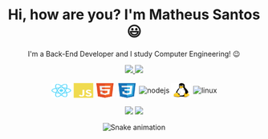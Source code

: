 <div>

  <h1 align="center">
    Hi, how are you? I'm Matheus Santos 😃️
  </h1>

  <p align="center">  
    I'm a Back-End Developer and I study Computer Engineering! 😉️
  </p>

</div>

<div align="center">
  <a href="https://github.com/theus-santos">
    <img height="150em" src="https://github-readme-stats.vercel.app/api?username=theus-santos&count_private=true&include_all_commits=true&show_icons=true&theme=dracula&hide_border=false&show_owner=true"/>
    <img height="150em" src="https://github-readme-stats.vercel.app/api/top-langs/?username=theus-santos&theme=dracula&hide_border=false&&layout=compact"/>
  </a>
</div>

<div align="center" valign="top"><br>
  <img align="center" alt="React" height="30" width="40" src="https://raw.githubusercontent.com/devicons/devicon/master/icons/react/react-original.svg">
  <img align="center" alt="Js" height="30" width="40" src="https://raw.githubusercontent.com/devicons/devicon/master/icons/javascript/javascript-plain.svg">
  <img align="center" alt="HTML" height="30" width="40" src="https://raw.githubusercontent.com/devicons/devicon/master/icons/html5/html5-original.svg">
  <img align="center" alt="CSS" height="30" width="40" src="https://raw.githubusercontent.com/devicons/devicon/master/icons/css3/css3-original.svg">
  <img align="center" alt="nodejs" height="30" width="40" src="https://cdn.worldvectorlogo.com/logos/nodejs-icon.svg">
  <img align="center" alt="linux" height="30" width="40" src="https://raw.githubusercontent.com/devicons/devicon/master/icons/linux/linux-original.svg">
  <img align="center" alt="linux" height="30" width="40" src="https://cdn.jsdelivr.net/gh/devicons/devicon/icons/csharp/csharp-original.svg" />
</div><br>

<div align="center">
  <a href="https://www.linkedin.com/in/matheusaalmeida/" target="_blank"><img src="https://img.shields.io/badge/-LinkedIn-%230077B5?style=for-the-badge&logo=linkedin&logoColor=white" target="_blank"></a>
  <a href="https://api.whatsapp.com/send/?phone=5592991354878&text&type=phone_number&app_absent=0" target="_blank"><img src="https://img.shields.io/badge/WhatsApp-25D366?style=for-the-badge&logo=whatsapp&logoColor=white" target="_blank"></a>
  
</div>

<div align="center">

  ![Snake animation](https://github.com/danielbped/danielbped/blob/output/github-contribution-grid-snake.svg)

</div>
